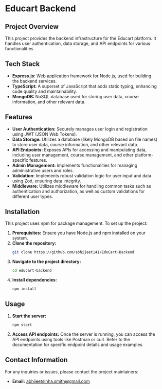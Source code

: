 # Educart Backend

## Project Overview

This project provides the backend infrastructure for the Educart platform. It handles user authentication, data storage, and API endpoints for various functionalities. 

## Tech Stack

- **Express.js:** Web application framework for Node.js, used for building the backend services.
- **TypeScript:** A superset of JavaScript that adds static typing, enhancing code quality and maintainability.
- **MongoDB:** NoSQL database used for storing user data, course information, and other relevant data.

## Features

- **User Authentication:** Securely manages user login and registration using JWT (JSON Web Tokens).
- **Data Storage:** Utilizes a database (likely MongoDB based on file names) to store user data, course information, and other relevant data.
- **API Endpoints:** Exposes APIs for accessing and manipulating data, including user management, course management, and other platform-specific features.
- **Admin Management:** Implements functionalities for managing administrative users and roles.
- **Validation:** Implements robust validation logic for user input and data using Zod, ensuring data integrity.
- **Middleware:** Utilizes middleware for handling common tasks such as authentication and authorization, as well as custom validations for different user types.


## Installation

This project uses npm for package management. To set up the project:

1. **Prerequisites:** Ensure you have Node.js and npm installed on your system.
2. **Clone the repository:**
   ```bash
   git clone https://github.com/abhijeet141/EduCart-Backend
   ```
3. **Navigate to the project directory:**
   ```bash
   cd educart-backend
   ```
4. **Install dependencies:**
   ```bash
   npm install
   ```

## Usage

1. **Start the server:**
   ```bash
   npm start
   ```
2. **Access API endpoints:** Once the server is running, you can access the API endpoints using tools like Postman or curl. Refer to the documentation for specific endpoint details and usage examples. 

## Contact Information

For any inquiries or issues, please contact the project maintainers:

- **Email:** abhijeetsinha.smith@gmail.com

